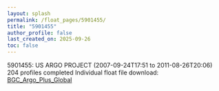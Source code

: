 ```yaml
---
layout: splash
permalink: /float_pages/5901455/
title: "5901455"
author_profile: false
last_created_on: 2025-09-26
toc: false
---
```

 
5901455: US ARGO PROJECT (2007-09-24T17:51 to 2011-08-26T20:06)
204 profiles completed
Individual float file download: [BGC_Argo_Plus_Global](https://ftp.soest.hawaii.edu/bgc_argo_plus/Individual_Floats/outliers_removed/5901455_Sprof_processed.nc)
